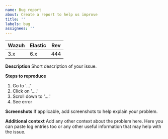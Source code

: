 ```yaml
---
name: Bug report
about: Create a report to help us improve
title: ''
labels: bug
assignees: ''
---
```


| Wazuh | Elastic | Rev |
| ----- | ------- | --- |
| 3.x   | 6.x     | 444 |

**Description**
Short description of your issue.

**Steps to reproduce**

1. Go to '...'
2. Click on '....'
3. Scroll down to '....'
4. See error

**Screenshots**
If applicable, add screenshots to help explain your problem.

**Additional context**
Add any other context about the problem here. Here you can paste log entries too or any other useful information that may help with the issue.
